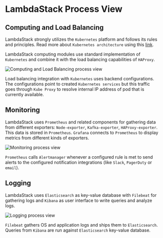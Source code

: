 # LambdaStack Process View

## Computing and Load Balancing

LambdaStack strongly utilizes the `Kubernetes` platform and follows its rules and principles.
Read more about `Kubernetes architecture` using this [link](https://kubernetes.io/docs/concepts/architecture/).

LambdaStack computing modules use standard implementation of `Kubernetes` and combine it with the load balancing capabilities of `HAProxy`.

![Computing and Load Balancing process view](diagrams/process-view/computing-process-view.svg)

Load balancing integration with `Kubernetes` uses backend configurations. The configurations point to created `Kubernetes services` but this traffic goes through `Kube Proxy` to resolve internal IP address of pod that is currently available.  

## Monitoring

LambdaStack uses `Prometheus` and related components for gathering data from
different exporters: `Node-exporter`, `Kafka-exporter`, `HAProxy-exporter`. This
data is stored in `Prometheus`. `Grafana` connects to `Prometheus` to display
metrics from different kinds of exporters.

![Monitoring process view](diagrams/process-view/monitoring-process-view.svg)

`Prometheus` calls `Alertmanager` whenever a configured rule is met to send alerts to the configured notification integrations (like `Slack`, `PagerDuty` or `email`).

## Logging

LambdaStack uses `Elasticsearch` as key-value database with `Filebeat` for gathering logs and `Kibana` as user interface to write queries and analyze logs.

![Logging process view](diagrams/process-view/logging-process-view.svg)

`Filebeat` gathers OS and application logs and ships them to `Elasticsearch`. Queries from `Kibana` are run against `Elasticsearch` key-value database.